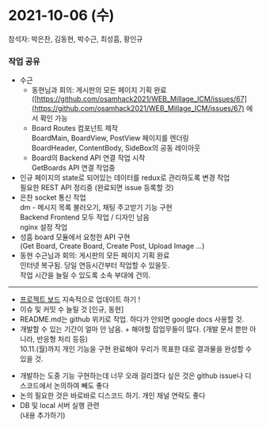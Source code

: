 # 2021-10-06 (수)
참석자: 박은찬, 김동현, 박수근, 최성흠, 황인규

### 작업 공유
* 수근
	- 동현님과 회의: 게시판의 모든 페이지 기획 완료\
        ([https://github.com/osamhack2021/WEB_Millage_ICM/issues/67](https://github.com/osamhack2021/WEB_Millage_ICM/issues/67)  에서 확인 가능
	- Board Routes 컴포넌트 제작\
		BoardMain, BoardView, PostView 페이지를 렌더링\
		BoardHeader, ContentBody, SideBox의 공동 레이아웃
	- Board의 Backend API 연결 작업 시작\
		GetBoards API 연결 작업중
* 인규
	페이지의 state로 되어있는 데이터를 redux로 관리하도록 변경 작업\
	필요한 REST API 정리중 (완료되면 issue 등록할 것)
* 은찬
	socket 통신 작업\
	dm - 메시지 목록 불러오기, 채팅 주고받기 기능 구현\
    Backend Frontend 모두 작업 / 디자인 남음\
	nginx 설정 작업
* 성흠
	board 모듈에서 요청한 API 구현\
    (Get Board, Create Board, Create Post, Upload Image ...)
* 동현
	수근님과 회의: 게시판의 모든 페이지 기획 완료\
	인터넷 복구됨. 당일 연등시간부터 작업할 수 있을듯.\
    작업 시간을 늘릴 수 있도록 소속 부대에 건의.

---

* [프로젝트 보드](https://github.com/osamhack2021/WEB_Millage_ICM/projects/1) 지속적으로 업데이트 하기 !
* 이슈 및 커밋 수 늘릴 것 [인규, 동현]
* README.md는 github 위키로 작업. 하다가 안되면 google docs 사용할 것.
* 개발할 수 있는 기간이 얼마 안 남음. + 해야할 잡업무들이 많다. (개발 문서 뿐만 아니라, 반응형 처리 등등)\
	10.11.(월)까지 개인 기능을 구현 완료해야 우리가 목표한 대로 결과물을 완성할 수 있을 것.
- 개발하는 도중 기능 구현하는데 너무 오래 걸리겠다 싶은 것은 github issue나 디스코드에서 논의하여 빼도 좋다
- 논의 필요한 것은 바로바로 디스코드 하기. 개인 채널 연락도 좋다
- DB 및 local 서버 실행 관련\
	(내용 추가하기)